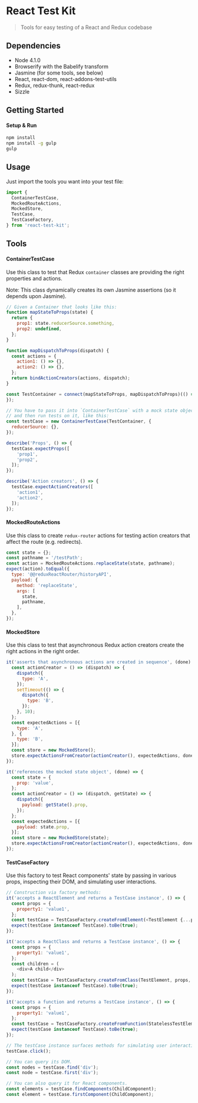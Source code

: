 
# React Test Kit

> Tools for easy testing of a React and Redux codebase

## Dependencies

- Node 4.1.0
- Browserify with the Babelify transform
- Jasmine (for some tools, see below)
- React, react-dom, react-addons-test-utils
- Redux, redux-thunk, react-redux
- Sizzle

## Getting Started

#### Setup & Run

```bash
npm install
npm install -g gulp
gulp
```

## Usage

Just import the tools you want into your test file:

```javascript
import {
  ContainerTestCase,
  MockedRouteActions,
  MockedStore,
  TestCase,
  TestCaseFactory,
} from 'react-test-kit';
```

## Tools

#### ContainerTestCase

Use this class to test that Redux `container` classes are providing the right
properties and actions.

Note: This class dynamically creates its own Jasmine assertions (so it
depends upon Jasmine).

```javascript
// Given a Container that looks like this:
function mapStateToProps(state) {
  return {
    prop1: state.reducerSource.something,
    prop2: undefined,
  };
}

function mapDispatchToProps(dispatch) {
  const actions = {
    action1: () => {},
    action2: () => {},
  };
  return bindActionCreators(actions, dispatch);
}

const TestContainer = connect(mapStateToProps, mapDispatchToProps)(() => {
});

// You have to pass it into `ContainerTestCase` with a mock state object,
// and then run tests on it, like this:
const testCase = new ContainerTestCase(TestContainer, {
  reducerSource: {},
});

describe('Props', () => {
  testCase.expectProps([
    'prop1',
    'prop2',
  ]);
});

describe('Action creators', () => {
  testCase.expectActionCreators([
    'action1',
    'action2',
  ]);
});
```

#### MockedRouteActions

Use this class to create `redux-router` actions for testing action creators
that affect the route (e.g. redirects).

```javascript
const state = {};
const pathname = '/testPath';
const action = MockedRouteActions.replaceState(state, pathname);
expect(action).toEqual({
  type: '@@reduxReactRouter/historyAPI',
  payload: {
    method: 'replaceState',
    args: [
      state,
      pathname,
    ],
  },
});
```

#### MockedStore

Use this class to test that asynchronous Redux action creators create the
right actions in the right order.

```javascript
it('asserts that asynchronous actions are created in sequence', (done) => {
  const actionCreator = () => (dispatch) => {
    dispatch({
      type: 'A',
    });
    setTimeout(() => {
      dispatch({
        type: 'B',
      });
    }, 10);
  };
  const expectedActions = [{
    type: 'A',
  }, {
    type: 'B',
  }];
  const store = new MockedStore();
  store.expectActionsFromCreator(actionCreator(), expectedActions, done);
});

it('references the mocked state object', (done) => {
  const state = {
    prop: 'value',
  };
  const actionCreator = () => (dispatch, getState) => {
    dispatch({
      payload: getState().prop,
    });
  };
  const expectedActions = [{
    payload: state.prop,
  }];
  const store = new MockedStore(state);
  store.expectActionsFromCreator(actionCreator(), expectedActions, done);
});
```

#### TestCaseFactory

Use this factory to test React components' state by passing in various props,
inspecting their DOM, and simulating user interactions.

```javascript
// Construction via factory methods:
it('accepts a ReactElement and returns a TestCase instance', () => {
  const props = {
    property1: 'value1',
  };
  const testCase = TestCaseFactory.createFromElement(<TestElement {...props} />);
  expect(testCase instanceof TestCase).toBe(true);
});

it('accepts a ReactClass and returns a TestCase instance', () => {
  const props = {
    property1: 'value1',
  };
  const children = (
    <div>A child</div>
  );
  const testCase = TestCaseFactory.createFromClass(TestElement, props, children);
  expect(testCase instanceof TestCase).toBe(true);
});

it('accepts a function and returns a TestCase instance', () => {
  const props = {
    property1: 'value1',
  };
  const testCase = TestCaseFactory.createFromFunction(StatelessTestElement, props);
  expect(testCase instanceof TestCase).toBe(true);
});

// The testCase instance surfaces methods for simulating user interaction.
testCase.click();

// You can query its DOM.
const nodes = testCase.find('div');
const node = testCase.first('div');

// You can also query it for React components.
const elements = testCase.findComponents(ChildComponent);
const element = testCase.firstComponent(ChildComponent);
```
